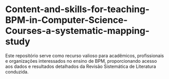 # Content-and-skills-for-teaching-BPM-in-Computer-Science-Courses-a-systematic-mapping-study
Este repositório serve como recurso valioso para acadêmicos, profissionais e organizações interessados no ensino de BPM, proporcionando acesso aos dados e resultados detalhados da Revisão Sistemática de Literatura conduzida.
